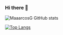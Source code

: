 ### Hi there 👋

<!--[![Readme Card](https://github-readme-stats.vercel.app/api/pin/?username=MaaarcosG&repo=MaaarcosG)](https://github.com/MaaarcosG/MaaarcosG)-->

![MaaarcosG GitHub stats](https://github-readme-stats.vercel.app/api?username=MaaarcosG&theme=dark&show_icons=true)

[![Top Langs](https://github-readme-stats.vercel.app/api/top-langs/?username=MaaarcosG&hide=javascript,html)](https://github.com/MaaarcosG/MaaarcosG)

<!--
**MaaarcosG/MaaarcosG** is a ✨ _special_ ✨ repository because its `README.md` (this file) appears on your GitHub profile.

Here are some ideas to get you started:

- 🔭 I’m currently working on ...
- 🌱 I’m currently learning ...
- 👯 I’m looking to collaborate on ...
- 🤔 I’m looking for help with ...
- 💬 Ask me about ...
- 📫 How to reach me: ...
- 😄 Pronouns: ...
- ⚡ Fun fact: ...
-->